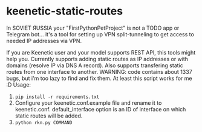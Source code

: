 # keenetic-static-routes
In SOVIET ЯUSSIA your "FirstPythonPetProject" is not a TODO app or Telegram bot... it's a tool for setting up VPN split-tunneling to get access to needed IP addresses via VPN.

If you are Keenetic user and your model supports REST API, this tools might help you.
Currently supports adding static routes as IP addresses or with domains (resolve IP via DNS A record).
Also supports transfering static routes from one interface to another.
WARNING: code contains about 1337 bugs, but i'm too lazy to find and fix them. At least this script works for me :D
Usage:

 1. `pip install -r requirements.txt`
 2. Configure your keenetic.conf.example file and rename it to keenetic.conf. default_interface option is an ID of interface on which static routes will be added.
 3. `python rkn.py COMMAND`